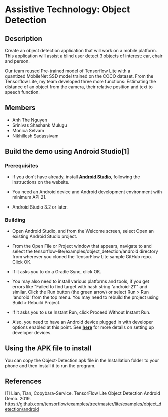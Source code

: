 # Assistive Technology: Object Detection

## Description

Create an object detection application that will work on a mobile platform. This application will assist a blind user detect 3 objects of interest: car, chair and person.

Our team reused Pre-trained model of Tensorflow Lite with a quantized MobileNet SSD model trained on the COCO dataset. From the Tensorflow Lite, my team developed three more functions: Estimating the distance of an object from the camera, their relative position and text to speech function.

## Members

* Anh The Nguyen
* Srinivas Shashank Mulugu
* Monica Selvam
* Nikhillesh Sadassivam

## Build the demo using Android Studio[1]

### Prerequisites

* If you don't have already, install **[Android Studio](https://developer.android.com/studio/index.html)**, following the instructions on the website.

* You need an Android device and Android development environment with minimum API 21.
* Android Studio 3.2 or later.

### Building
* Open Android Studio, and from the Welcome screen, select Open an existing Android Studio project.

* From the Open File or Project window that appears, navigate to and select the tensorflow-lite/examples/object_detection/android directory from wherever you cloned the TensorFlow Lite sample GitHub repo. Click OK.

* If it asks you to do a Gradle Sync, click OK.

* You may also need to install various platforms and tools, if you get errors like "Failed to find target with hash string 'android-21'" and similar.
Click the Run button (the green arrow) or select Run > Run 'android' from the top menu. You may need to rebuild the project using Build > Rebuild Project.

* If it asks you to use Instant Run, click Proceed Without Instant Run.

* Also, you need to have an Android device plugged in with developer options enabled at this point. See **[here](https://developer.android.com/studio/run/device)** for more details on setting up developer devices.

## Using the APK file to install
You can copy the Object-Detection.apk file in the Installation folder to your phone and then install it to run the program.

## References

[1] Lian, Tian, Copybara-Service. TensorFlow Lite Object Detection Android Demo. 2019. https://github.com/tensorflow/examples/tree/master/lite/examples/object_detection/android
